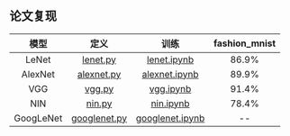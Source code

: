 ## 论文复现

|模型|定义|训练|fashion_mnist|
|:---:|:---:|:---:|:---:|
|LeNet|[lenet.py](./models/lenet.py)|[lenet.ipynb](./notebook/lenet.ipynb)|86.9%|
|AlexNet|[alexnet.py](./models/alexnet.py)|[alexnet.ipynb](./notebook/alexnet.ipynb)|89.9%|
|VGG|[vgg.py](./models/vgg.py)|[vgg.ipynb](./notebook/vgg.ipynb)|91.4%|
|NIN|[nin.py](./models/nin.py)|[nin.ipynb](./notebook/nin.ipynb)|78.4%|
|GoogLeNet|[googlenet.py](./models/googlenet.py)|[googlenet.ipynb](./notebook/googlenet.ipynb)|--|
